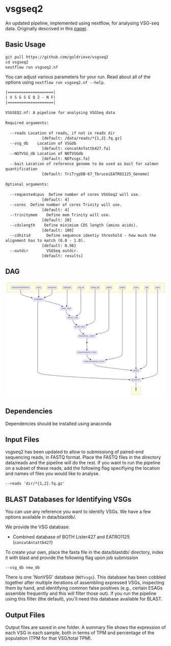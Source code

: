 # vsgseq2
An updated  pipeline, implemented using nextflow, for analysing VSG-seq data. Originally descrived in this [paper](https://www.ncbi.nlm.nih.gov/pmc/articles/PMC4514441/).

## Basic Usage 
```
git pull https://github.com/goldrieve/vsgseq2
cd vsgseq2
nextflow run vsgseq2.nf
```

You can adjust various parameters for your run. Read about all of the options using `nextflow run vsgseq2.nf --help`.

```
|====================|
| V S G S E Q 2 - N F|
|====================|

VSGSEQ2.nf: A pipeline for analysing VSGSeq data

Required arguments:

  --reads Location of reads, if not in reads dir
                [default: /data/reads/*{1,2}.fq.gz]
  --vsg_db    Location of VSGdb
                [default: concatAnTattb427.fa]
  --NOTVSG_db Location of NOTVSGdb
                [default: NOTvsgs.fa]
  --bait Location of reference genome to be used as bait for salmon quantification
                [default: TriTrypDB-67_TbruceiEATRO1125_Genome]

Optional arguments:

  --requestedcpus  Define number of cores VSGSeq2 will use.
                [default: 4]
  --cores  Define number of cores Trinity will use.
                [default: 4]
  --trinitymem    Define mem Trinity will use.
                [default: 20]
  --cdslength    Define minimium CDS length (amino acids).
                [default: 100]
  --cdhitid       Define sequence identiy threshold - how much the alignment has to match (0.0 - 1.0).
                [default: 0.98]
  --outdir        VSGSeq outdir.
                [default: results]
```
## DAG

![DAG](vsgseq_dag.png)

## Dependencies

Dependencies should be installed using anaconda


## Input Files

vsgseq2 has been updated to allow to submissiong of paired-end sequencing reads, in FASTQ format. Place the FASTQ files in the directory data/reads and the pipeline will do the rest. If you want to run the pipeline on a subset of these reads, add the following flag specifiying the location and names of files you would like to analyse.
```
--reads 'dir/*{1,2}.fq.gz'
``` 

## BLAST Databases for Identifying VSGs

You can use any reference you want to identify VSGs. We have a few options available in data/blastdb/.

We provide the VSG database:
* Combined database of BOTH Lister427 and EATRO1125 (`concatAntattb427`)

To create your own, place the fasta file in the data/blastdb/ directory, index it with blast and provide the following flag upon job submission 
```
--vsg_db new_db
```

There is one 'NonVSG' database (`NOTvsgs`). This database has been cobbled together after multiple iterations of assembling expressed VSGs, inspecting them by hand, and identifying common false positives (e.g., certain ESAGs assemble frequently and this will filter those out). If you run the pipeline using this filter (the default), you'll need this database available for BLAST.  

## Output Files

Output files are saved in one folder. A summary file shows the expression of each VSG in each sample, both in terms of TPM and percentage of the population (TPM for that VSG/total TPM).

